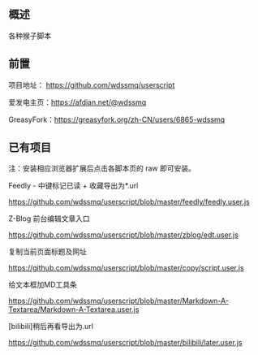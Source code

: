 ## 概述

各种猴子脚本

## 前置

项目地址： https://github.com/wdssmq/userscript

爱发电主页：https://afdian.net/@wdssmq

GreasyFork：https://greasyfork.org/zh-CN/users/6865-wdssmq

## 已有项目

注：安装相应浏览器扩展后点击各脚本页的 raw 即可安装。

Feedly - 中键标记已读 + 收藏导出为\*.url

https://github.com/wdssmq/userscript/blob/master/feedly/feedly.user.js

Z-Blog 前台编辑文章入口

https://github.com/wdssmq/userscript/blob/master/zblog/edt.user.js

复制当前页面标题及网址

https://github.com/wdssmq/userscript/blob/master/copy/script.user.js

给文本框加MD工具条

https://github.com/wdssmq/userscript/blob/master/Markdown-A-Textarea/Markdown-A-Textarea.user.js

[bilibili]稍后再看导出为.url

https://github.com/wdssmq/userscript/blob/master/bilibili/later.user.js
